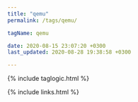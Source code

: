 ```yaml
---
title: "qemu"
permalink: /tags/qemu/

tagName: qemu

date: 2020-08-15 23:07:20 +0300
last_updated: 2020-08-28 19:38:58 +0300

---
```


{% include taglogic.html %}

{% include links.html %}
